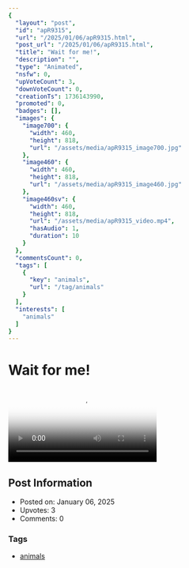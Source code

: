 ```yaml
---
{
  "layout": "post",
  "id": "apR9315",
  "url": "/2025/01/06/apR9315.html",
  "post_url": "/2025/01/06/apR9315.html",
  "title": "Wait for me!",
  "description": "",
  "type": "Animated",
  "nsfw": 0,
  "upVoteCount": 3,
  "downVoteCount": 0,
  "creationTs": 1736143990,
  "promoted": 0,
  "badges": [],
  "images": {
    "image700": {
      "width": 460,
      "height": 818,
      "url": "/assets/media/apR9315_image700.jpg"
    },
    "image460": {
      "width": 460,
      "height": 818,
      "url": "/assets/media/apR9315_image460.jpg"
    },
    "image460sv": {
      "width": 460,
      "height": 818,
      "url": "/assets/media/apR9315_video.mp4",
      "hasAudio": 1,
      "duration": 10
    }
  },
  "commentsCount": 0,
  "tags": [
    {
      "key": "animals",
      "url": "/tag/animals"
    }
  ],
  "interests": [
    "animals"
  ]
}
---
```


# Wait for me!

<video controls playsinline loop poster="/assets/media/apR9315_image460.jpg">
  <source src="/assets/media/apR9315_video.mp4" type="video/mp4">
  Your browser does not support the video tag.
</video>

## Post Information

- Posted on: January 06, 2025
- Upvotes: 3
- Comments: 0

### Tags

- [animals](/tag/animals)
